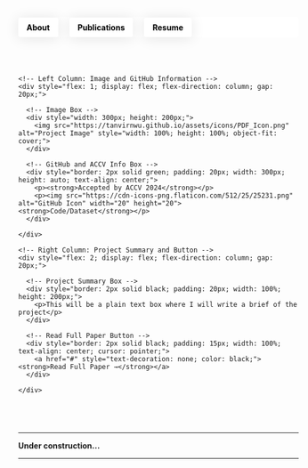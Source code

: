 <header style="background-color: white; padding: 0; margin-bottom: 0; position: relative; height: 36px; border-radius: 4px; display: flex; align-items: center;">
  <nav style="margin: 0; padding: 0; width: 100%;">
    <ul style="list-style-type: none; padding: 0; margin: 0; display: flex; align-items: center; height: 100%;">
      <li style="margin: 0 20px 0 0; padding: 0; display: flex; align-items: center;"> <!-- Set margin-right to 20px -->
        <a href="https://tanvirnwu.github.io/" style="color: black; text-decoration: none; padding: 9px 15px; border-radius: 4px; box-shadow: 0 2px 25px rgba(0, 0, 0, 0.1); transition: background-color 0.3s, color 0.3s; display: block;">
          <strong>About</strong>
        </a>
      </li>
      <li style="margin: 0 20px 0 0; padding: 0; display: flex; align-items: center;">
        <a href="https://tanvirnwu.github.io/pages/publications" style="color: black; text-decoration: none; padding: 9px 15px; border-radius: 4px; box-shadow: 0 2px 25px rgba(0, 0, 0, 0.1); transition: background-color 0.3s, color 0.3s; display: block;">
          <strong>Publications</strong>
        </a></li>
      <li style="margin: 0; padding: 0; display: flex; align-items: center;">
        <a href="https://tanvirnwu.github.io/assets/TanvirResume.pdf" style="color: black; text-decoration: none; padding: 9px 15px; border-radius: 4px; box-shadow: 0 2px 25px rgba(0, 0, 0, 0.1); transition: background-color 0.3s, color 0.3s; display: block;">
          <strong>Resume</strong>
        </a>
      </li>
    </ul>
  </nav>
</header>

<style>
  /* CSS styles for hover effect */
  a:hover {
    background-color: #0066ff; /* Blue background on hover */
    color: white; /* White text on hover */
  }

  a:hover strong {
    color: white; /* Ensure bold text inside links also turns white */
  }

  li {
    margin: 0; /* Remove any unnecessary margin */
    padding: 0; /* Remove padding from list items */
  }

  a {
    display: inline-block; /* Make the anchor display as a block to fill its parent */
    height: 100%; /* Ensure the link fills the parent's height */
  }
</style>




<!-- Parent Container with Top Margin -->
<div style="margin-top: 54px; display: flex; justify-content: flex-start;">

  <!-- Project Summary Container -->
  <div style="display: flex; gap: 20px;">

    <!-- Left Column: Image and GitHub Information -->
    <div style="flex: 1; display: flex; flex-direction: column; gap: 20px;">
      
      <!-- Image Box -->
      <div style="width: 300px; height: 200px;">
        <img src="https://tanvirnwu.github.io/assets/icons/PDF_Icon.png" alt="Project Image" style="width: 100%; height: 100%; object-fit: cover;">
      </div>
      
      <!-- GitHub and ACCV Info Box -->
      <div style="border: 2px solid green; padding: 20px; width: 300px; height: auto; text-align: center;">
        <p><strong>Accepted by ACCV 2024</strong></p>
        <p><img src="https://cdn-icons-png.flaticon.com/512/25/25231.png" alt="GitHub Icon" width="20" height="20"> <strong>Code/Dataset</strong></p>
      </div>
      
    </div>

    <!-- Right Column: Project Summary and Button -->
    <div style="flex: 2; display: flex; flex-direction: column; gap: 20px;">
      
      <!-- Project Summary Box -->
      <div style="border: 2px solid black; padding: 20px; width: 100%; height: 200px;">
        <p>This will be a plain text box where I will write a brief of the project</p>
      </div>
      
      <!-- Read Full Paper Button -->
      <div style="border: 2px solid black; padding: 15px; width: 100%; text-align: center; cursor: pointer;">
        <a href="#" style="text-decoration: none; color: black;"><strong>Read Full Paper →</strong></a>
      </div>
      
    </div>

  </div>
  
</div>







<hr style="margin-top: 55px;">
<p style="margin-top: 0px;"><strong>Under construction...</strong><br>
<hr>
